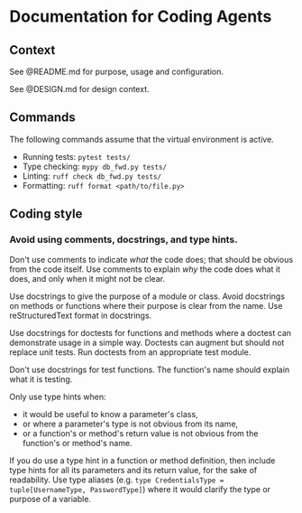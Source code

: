 # Documentation for Coding Agents

## Context

See @README.md for purpose, usage and configuration.

See @DESIGN.md for design context.


## Commands

The following commands assume that the virtual environment is active.

* Running tests: `pytest tests/`
* Type checking: `mypy db_fwd.py tests/`
* Linting: `ruff check db_fwd.py tests/`
* Formatting: `ruff format <path/to/file.py>`


## Coding style

### Avoid using comments, docstrings, and type hints.

Don't use comments to indicate _what_ the code does; that should be
obvious from the code itself. Use comments to explain _why_ the code
does what it does, and only when it might not be clear.

Use docstrings to give the purpose of a module or class. Avoid
docstrings on methods or functions where their purpose is clear from the
name. Use reStructuredText format in docstrings.

Use docstrings for doctests for functions and methods where a doctest
can demonstrate usage in a simple way. Doctests can augment but should
not replace unit tests. Run doctests from an appropriate test module.

Don't use docstrings for test functions. The function's name should
explain what it is testing.

Only use type hints when:

* it would be useful to know a parameter's class,
* or where a parameter's type is not obvious from its name,
* or a function's or method's return value is not obvious from the
  function's or method's name.

If you do use a type hint in a function or method definition, then
include type hints for all its parameters and its return value, for the
sake of readability. Use type aliases (e.g.
`type CredentialsType = tuple[UsernameType, PasswordType]`) where it
would clarify the type or purpose of a variable.
